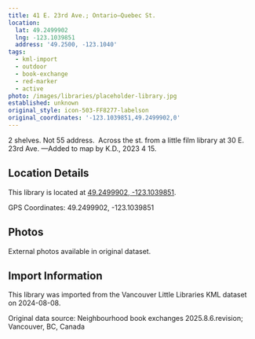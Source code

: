 ```yaml
---
title: 41 E. 23rd Ave.; Ontario—Quebec St.
location:
  lat: 49.2499902
  lng: -123.1039851
  address: '49.2500, -123.1040'
tags:
  - kml-import
  - outdoor
  - book-exchange
  - red-marker
  - active
photo: /images/libraries/placeholder-library.jpg
established: unknown
original_style: icon-503-FF8277-labelson
original_coordinates: '-123.1039851,49.2499902,0'
---
```

2 shelves.
Not 55 address.  Across the st. from a little film library at 30 E. 23rd Ave.
—Added to map by K.D., 2023 4 15. 

## Location Details

This library is located at [49.2499902, -123.1039851](https://www.google.com/maps?q=49.2499902,-123.1039851).

GPS Coordinates: 49.2499902, -123.1039851

## Photos

External photos available in original dataset.

## Import Information

This library was imported from the Vancouver Little Libraries KML dataset on 2024-08-08.

Original data source: Neighbourhood book exchanges 2025.8.6.revision; Vancouver, BC, Canada
